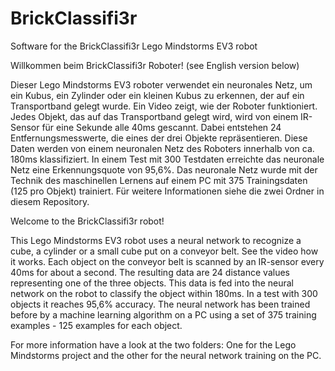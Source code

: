 # BrickClassifi3r
Software for the BrickClassifi3r Lego Mindstorms EV3 robot

Willkommen beim BrickClassifi3r Roboter!
(see English version below)

Dieser Lego Mindstorms EV3 roboter verwendet ein neuronales Netz, um ein Kubus, ein Zylinder oder ein kleinen Kubus
zu erkennen, der auf ein Transportband gelegt wurde. Ein Video zeigt, wie der Roboter funktioniert. Jedes Objekt, das 
auf das Transportband gelegt wird, wird von einem IR-Sensor für eine Sekunde alle 40ms gescannt. 
Dabei entstehen 24 Entfernungsmesswerte, die eines der drei Objekte repräsentieren.  Diese Daten werden
von einem neuronalen Netz des Roboters innerhalb von ca. 180ms klassifiziert. 
In einem Test mit 300 Testdaten erreichte das neuronale Netz eine Erkennungsquote von 95,6%.
Das neuronale Netz wurde mit der Technik des maschinellen Lernens auf einem PC mit 375 Trainingsdaten 
(125 pro Objekt) trainiert. 
Für weitere Informationen siehe die zwei Ordner in diesem Repository.  

Welcome to the BrickClassifi3r robot!

This Lego Mindstorms EV3 robot uses a neural network to recognize a cube, a cylinder or a small cube put on a conveyor belt. 
See the video how it works. Each object on the conveyor belt is scanned by an IR-sensor every 40ms for about a second. 
The resulting data are 24 distance values representing one of the three objects. 
This data is fed into the neural network on the robot to classify the object within 180ms.
In a test with 300 objects it reaches 95,6% accuracy.
The neural network has been trained before by a machine learning algorithm on a PC using a set of 
375 training examples - 125 examples for each object. 
 
For more information have a look at the two folders: One for the Lego Mindstorms project and the other
for the neural network training on the PC.
 

